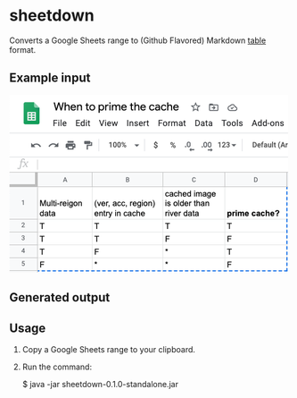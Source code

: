 # sheetdown

Converts a Google Sheets range to (Github Flavored) Markdown [table] format.

[table]: https://github.github.com/gfm/#tables-extension-


## Example input

![screen shot](gsheet.png)

## Generated output




## Usage


1. Copy a Google Sheets range to your clipboard.
2. Run the command:

    $ java -jar sheetdown-0.1.0-standalone.jar